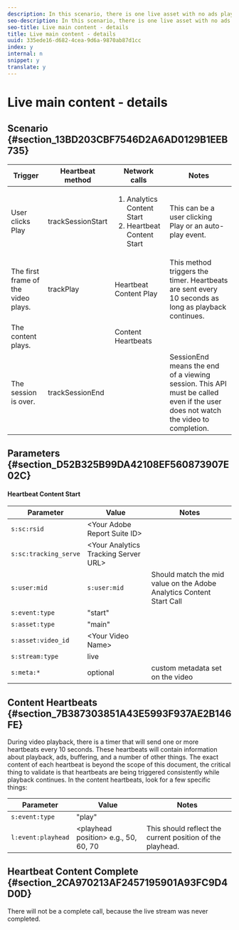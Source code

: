 ```yaml
---
description: In this scenario, there is one live asset with no ads played for 40 secs after joining the live stream.
seo-description: In this scenario, there is one live asset with no ads played for 40 secs after joining the live stream.
seo-title: Live main content - details
title: Live main content - details
uuid: 335ede16-d682-4cea-9d6a-9870ab87d1cc
index: y
internal: n
snippet: y
translate: y
---
```


# Live main content - details


## Scenario {#section_13BD203CBF7546D2A6AD0129B1EEB735}


<table id="table_9740A070CBD24CDA85E3F59348E286A9"> 
 <thead> 
  <tr> 
   <th colname="col1" class="entry">Trigger</th> 
   <th colname="col2" class="entry">Heartbeat method</th> 
   <th colname="col3" class="entry">Network calls</th> 
   <th colname="col4" class="entry">Notes</th> 
  </tr>
 </thead>
 <tbody> 
  <tr> 
   <td colname="col1">User clicks <span class="uicontrol">Play</span> </td> 
   <td colname="col2"><span class="codeph">trackSessionStart</span> </td> 
   <td colname="col3"> 
    <ol id="ol_05F64BE5558746F49C73161A0FC54F10"> 
     <li id="li_97C8E3518A0544E7A2538C737331D321"><span class="codeph">Analytics Content Start</span> </li> 
     <li id="li_61948F88419345708B7F7A56C7880E55"><span class="codeph">Heartbeat Content Start</span> </li> 
    </ol> </td> 
   <td colname="col4">This can be a user clicking <span class="uicontrol">Play</span> or an auto-play event. </td> 
  </tr> 
  <tr> 
   <td colname="col1">The first frame of the video plays.</td> 
   <td colname="col2"><span class="codeph">trackPlay</span> </td> 
   <td colname="col3"><span class="codeph">Heartbeat Content Play</span> </td> 
   <td colname="col4">This method triggers the timer. Heartbeats are sent every 10 seconds as long as playback continues.</td> 
  </tr> 
  <tr> 
   <td colname="col1">The content plays.</td> 
   <td colname="col2"> </td> 
   <td colname="col3"> <span class="codeph">Content Heartbeats</span> </td> 
   <td colname="col4"> </td> 
  </tr> 
  <tr> 
   <td colname="col1">The session is over.</td> 
   <td colname="col2"><span class="codeph">trackSessionEnd</span> </td> 
   <td colname="col3"> </td> 
   <td colname="col4"><span class="codeph">SessionEnd</span> means the end of a viewing session. This API must be called even if the user does not watch the video to completion. </td> 
  </tr> 
 </tbody> 
</table>


## Parameters {#section_D52B325B99DA42108EF560873907E02C}


#### Heartbeat Content Start
| Parameter |Value |Notes |
|---|---|---|
| `s:sc:rsid`  |&lt;Your Adobe Report Suite ID&gt; |  |
| `s:sc:tracking_serve` |&lt;Your Analytics Tracking Server URL&gt; |  |
| `s:user:mid` | `s:user:mid` |Should match the mid value on the Adobe Analytics Content Start Call |
| `s:event:type` |"start" |  |
| `s:asset:type` |"main" |  |
| `s:asset:video_id` |&lt;Your Video Name&gt; |  |
| `s:stream:type` |live |  |
| `s:meta:*` |optional |custom metadata set on the video |


## Content Heartbeats {#section_7B387303851A43E5993F937AE2B146FE}

During video playback, there is a timer that will send one or more heartbeats every 10 seconds. These heartbeats will contain information about playback, ads, buffering, and a number of other things. The exact content of each heartbeat is beyond the scope of this document, the critical thing to validate is that heartbeats are being triggered consistently while playback continues.
In the content heartbeats, look for a few specific things: 

| Parameter |Value |Notes |
|---|---|---|
| `s:event:type` |"play" |  |
| `l:event:playhead` |&lt;playhead position&gt; e.g., 50, 60, 70 |This should reflect the current position of the playhead. |


## Heartbeat Content Complete {#section_2CA970213AF2457195901A93FC9D4D0D}

There will not be a complete call, because the live stream was never completed.
